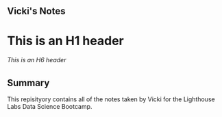 ## Vicki's Notes
# This is an H1 header
###### This is an H6 header

## Summary
This repisityory contains all of the notes taken by Vicki for the Lighthouse Labs Data Science Bootcamp.
